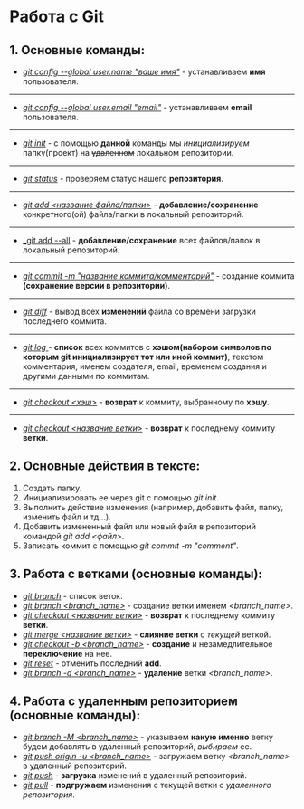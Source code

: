 # Работа с Git
## 1. Основные команды: 
+ <u>_git config --global user.name "ваше имя"_</u> - устанавливаем __имя__ пользователя.
***
+ <u>_git config --global user.email "email"_</u> - устанавливаем __email__ пользователя.
***
+ <u>_git init_</u> - c помощью __данной__ команды мы _инициализируем_ папку(проект) на ~~удаленном~~ локальном репозитории. 
***
+ <u>_git status_</u> - проверяем статус нашего __репозитория__.
***
+ <u>_git add <название файла/папки>_</u> - __добавление/сохранение__ конкретного(ой) файла/папки в локальный репозиторий.
***
+ <u>_git add --all</u> - __добавление/сохранение__ всех файлов/папок в локальный репозиторий.
***
+ <u>_git commit -m "название коммита/комментарий"_</u> - создание коммита __(сохранение версии в репозитории)__.
***
+ <u>_git diff_</u> - вывод всех __изменений__ файла со времени загрузки последнего коммита.
***
+ <u>_git log_ </u> - __список__ всех коммитов с __хэшом(набором символов по которым git инициализирует тот или иной коммит)__, текстом комментария, именем создателя, email, временем создания и другими данными по коммитам.
***
+ <u>_git checkout <хэш>_</u> - __возврат__ к коммиту, выбранному по __хэшу__.
***
+ <u>_git checkout <название ветки>_</u> - __возврат__ к последнему коммиту __ветки__.
## 2. Основные действия в тексте:
1. Создать папку.
2. Инициализировать ее через git с помощью _git init_.
3. Выполнить действие изменения (например, добавить файл, папку, изменить файл и тд...).
4. Добавить измененный файл или новый файл в репозиторий командой _git add <файл>_.
5. Записать коммит с помощью _git commit -m "comment"_.

## 3. Работа с ветками (основные команды):
* <u>_git branch_</u> - список веток.
* <u>_git branch <branch_name>_</u> - создание ветки именем _<branch_name>_.
* <u>_git checkout <название ветки>_</u> - __возврат__ к последнему коммиту __ветки__.
* <u>_git merge <название ветки>_</u> - __слияние ветки__ с _текущей_ веткой.
* <u>_git checkout -b <branch_name>_</u> - __создание__ и незамедлительное __переключение__ на нее.
* <u>_git reset_</u> - отменить последний __add__.
* <u>_git branch -d <branch_name>_</u> - __удаление__ ветки _<branch_name>_.

## 4. Работа с удаленным репозиторием (основные команды):
* <u>_git branch -M <branch_name>_</u> - указываем __какую именно__ ветку будем добавлять в удаленный репозиторий, _выбираем_ ее.
* <u>_git push origin -u <branch_name>_</u> - загружаем ветку _<branch_name>_ в удаленный репозиторий.
* <u>_git push_</u> - __загрузка__ изменений в удаленный репозиторий. 
* <u>_git pull_</u> - __подгружаем__ изменения с текущей ветки с _удаленного репозитория_.
